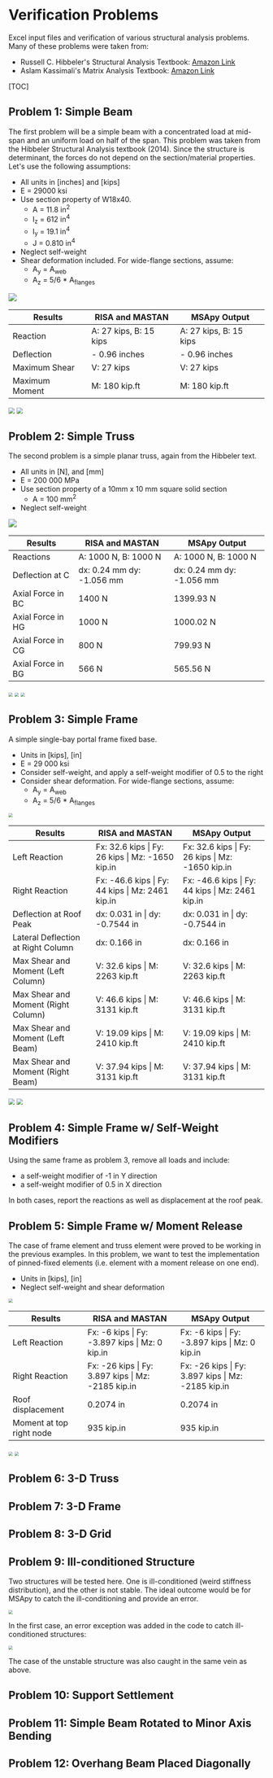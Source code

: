 # Verification Problems

Excel input files and verification of various structural analysis problems. Many of these problems were taken from:

* Russell C. Hibbeler's Structural Analysis Textbook: [Amazon Link](https://www.amazon.com/Structural-Analysis-10th-Russell-Hibbeler/dp/0134610679/ref=sr_1_1?dchild=1&keywords=structural+analysis+hibbeler&qid=1608621933&s=books&sr=1-1)
* Aslam Kassimali's Matrix Analysis Textbook: [Amazon Link](https://www.amazon.com/Matrix-Analysis-Structures-Aslam-Kassimali/dp/1111426201/ref=sr_1_2?dchild=1&keywords=aslam+kassimali&qid=1608621894&s=books&sr=1-2)

[TOC]

## Problem 1: Simple Beam

The first problem will be a simple beam with a concentrated load at mid-span and an uniform load on half of the span. This problem was taken from the Hibbeler Structural Analysis textbook (2014). Since the structure is determinant, the forces do not depend on the section/material properties. Let's use the following assumptions:

* All units in [inches] and [kips]
* E = 29000 ksi
* Use section property of W18x40.
  * A = 11.8 in<sup>2</sup>
  * I<sub>z</sub> = 612 in<sup>4</sup>
  * I<sub>y</sub> = 19.1 in<sup>4</sup>
  * J = 0.810 in<sup>4</sup>
* Neglect self-weight
* Shear deformation included. For wide-flange sections, assume:
  * A<sub>y</sub> = A<sub>web</sub>
  * A<sub>z</sub> = 5/6 * A<sub>flanges</sub>

![](img/P1.png)

| Results        | RISA and MASTAN        | MSApy Output           |
| -------------- | ---------------------- | ---------------------- |
| Reaction       | A: 27 kips, B: 15 kips | A: 27 kips, B: 15 kips |
| Deflection     | - 0.96 inches          | - 0.96 inches          |
| Maximum Shear  | V: 27 kips             | V: 27 kips             |
| Maximum Moment | M: 180 kip.ft          | M: 180 kip.ft          |

<img src="img/P1b.png" style="zoom:75%;" />

<img src="img/P1a.png" style="zoom:75%;" />



## Problem 2: Simple Truss

The second problem is a simple planar truss, again from the Hibbeler text. 

* All units in [N], and [mm]
* E = 200 000 MPa
* Use section property of a 10mm x 10 mm square solid section
  * A = 100 mm<sup>2</sup>
* Neglect self-weight

![](img/P2.png)

| Results           | RISA and MASTAN             | MSApy Output                |
| ----------------- | --------------------------- | --------------------------- |
| Reactions         | A: 1000 N,   B: 1000 N      | A: 1000 N,   B: 1000 N      |
| Deflection at C   | dx: 0.24 mm   dy: -1.056 mm | dx: 0.24 mm   dy: -1.056 mm |
| Axial Force in BC | 1400 N                      | 1399.93 N                   |
| Axial Force in HG | 1000 N                      | 1000.02 N                   |
| Axial Force in CG | 800 N                       | 799.93 N                    |
| Axial Force in BG | 566 N                       | 565.56 N                    |

<img src="img/p2b.png" style="zoom:50%;" />

<img src="img/P2c.png" style="zoom:50%;" />

<img src="img/P2d.png" style="zoom:50%;" />



## Problem 3: Simple Frame

A simple single-bay portal frame fixed base. 

* Units in [kips], [in]
* E = 29 000 ksi
* Consider self-weight, and apply a self-weight modifier of 0.5 to the right
* Consider shear deformation. For wide-flange sections, assume:
  * A<sub>y</sub> = A<sub>web</sub>
  * A<sub>z</sub> = 5/6 * A<sub>flanges</sub>

<img src="img/P3.png" style="zoom:50%;" />

| Results                             | RISA and MASTAN                                  | MSApy Output                                     |
| ----------------------------------- | ------------------------------------------------ | ------------------------------------------------ |
| Left Reaction                       | Fx: 32.6 kips \| Fy: 26 kips \| Mz: -1650 kip.in | Fx: 32.6 kips \| Fy: 26 kips \| Mz: -1650 kip.in |
| Right Reaction                      | Fx: -46.6 kips \| Fy: 44 kips \| Mz: 2461 kip.in | Fx: -46.6 kips \| Fy: 44 kips \| Mz: 2461 kip.in |
| Deflection at Roof Peak             | dx: 0.031 in \| dy: -0.7544 in                   | dx: 0.031 in \| dy: -0.7544 in                   |
| Lateral Deflection at Right Column  | dx: 0.166 in                                     | dx: 0.166 in                                     |
| Max Shear and Moment (Left Column)  | V: 32.6 kips \| M: 2263 kip.ft                   | V: 32.6 kips \| M: 2263 kip.ft                   |
| Max Shear and Moment (Right Column) | V: 46.6 kips \| M: 3131 kip.ft                   | V: 46.6 kips \| M: 3131 kip.ft                   |
| Max Shear and Moment (Left Beam)    | V: 19.09 kips \| M: 2410 kip.ft                  | V: 19.09 kips \| M: 2410 kip.ft                  |
| Max Shear and Moment (Right Beam)   | V: 37.94 kips \| M: 3131 kip.ft                  | V: 37.94 kips \| M: 3131 kip.ft                  |

<img src="img/p3b.png" style="zoom:75%;" />

<img src="img/p3a.png" style="zoom:75%;" />

## Problem 4: Simple Frame w/ Self-Weight Modifiers

Using the same frame as problem 3, remove all loads and include:

* a self-weight modifier of -1 in Y direction
* a self-weight modifier of 0.5 in X direction

In both cases, report the reactions as well as displacement at the roof peak.



## Problem 5: Simple Frame w/ Moment Release

The case of frame element and truss element were proved to be working in the previous examples. In this problem, we want to test the implementation of pinned-fixed elements (i.e. element with a moment release on one end).

* Units in [kips], [in]
* Neglect self-weight and shear deformation

<img src="img/P5.png" style="zoom:50%;" />

| Results                  | RISA and MASTAN                                       | MSApy Output                                          |
| ------------------------ | ----------------------------------------------------- | ----------------------------------------------------- |
| Left Reaction            | Fx:  -6 kips \| Fy:  -3.897 kips \| Mz:  0 kip.in     | Fx:  -6 kips \| Fy:  -3.897 kips \| Mz:  0 kip.in     |
| Right Reaction           | Fx:  -26 kips \| Fy:  3.897 kips \| Mz:  -2185 kip.in | Fx:  -26 kips \| Fy:  3.897 kips \| Mz:  -2185 kip.in |
| Roof displacement        | 0.2074 in                                             | 0.2074 in                                             |
| Moment at top right node | 935 kip.in                                            | 935 kip.in                                            |

<img src="img/P5a.png" style="zoom:50%;" />

<img src="img/P5b.png" style="zoom:50%;" />

## Problem 6: 3-D Truss



## Problem 7: 3-D Frame



## Problem 8: 3-D Grid



## Problem 9: Ill-conditioned Structure

Two structures will be tested here. One is ill-conditioned (weird stiffness distribution), and the other is not stable. The ideal outcome would be for MSApy to catch the ill-conditioning and provide an error.

<img src="img/P9.png" style="zoom:50%;" />

In the first case, an error exception was added in the code to catch ill-conditioned structures:

<img src="img/P9a.png" style="zoom:50%;" />

The case of the unstable structure was also caught in the same vein as above.

## Problem 10: Support Settlement



## Problem 11: Simple Beam Rotated to Minor Axis Bending



## Problem 12: Overhang Beam Placed Diagonally









